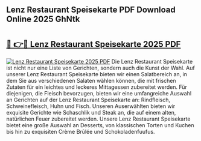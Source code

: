 ## Lenz Restaurant Speisekarte PDF Download Online 2025 GhNtk

# <h2><a href="http://gcd3eet.nevu.top/?p=Lenz+Restaurant+Speisekarte">🔗 👉🔴 Lenz Restaurant Speisekarte 2025 PDF</a></h2>

[![Lenz Restaurant Speisekarte 2025 PDF](https://i.imgur.com/dBaPXMq.png)](http://gcd3eet.nevu.top/?p=Lenz+Restaurant+Speisekarte)
Die Lenz Restaurant Speisekarte ist nicht nur eine Liste von Gerichten, sondern auch die Kunst der Wahl. Auf unserer Lenz Restaurant Speisekarte bieten wir einen Salatbereich an, in dem Sie aus verschiedenen Salaten wählen können, die mit frischen Zutaten für ein leichtes und leckeres Mittagessen zubereitet werden. Für diejenigen, die Fleisch bevorzugen, bieten wir eine umfangreiche Auswahl an Gerichten auf der Lenz Restaurant Speisekarte an: Rindfleisch, Schweinefleisch, Huhn und Fisch. Unseren Auserwählten bieten wir exquisite Gerichte wie Schaschlik und Steak an, die auf einem alten, natürlichen Feuer zubereitet werden. Unsere Lenz Restaurant Speisekarte bietet eine große Auswahl an Desserts, von klassischen Torten und Kuchen bis hin zu exquisiten Crème Brûlée und Schokoladenfuufus.
